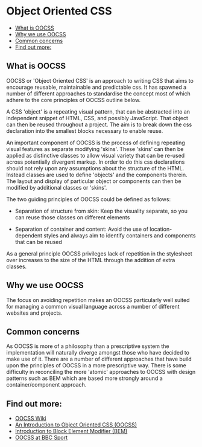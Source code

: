 # Object Oriented CSS

* [What is OOCSS](#what-is-oocss)
* [Why we use OOCSS](#why-we-use-oocss)
* [Common concerns](#common-concerns)
* [Find out more:](#find-out-more)


## What is OOCSS

OOCSS or 'Object Oriented CSS' is an approach to writing CSS that aims to encourage reusable, maintainable and predictable css. It has spawned a number of different approaches to standardise the concept most of which adhere to the core principles of OOCSS outline below.

A CSS 'object' is a repeating visual pattern, that can be abstracted into an independent snippet of HTML, CSS, and possibly JavaScript. That object can then be reused throughout a project. The aim is to break down the css declaration into the smallest blocks necessary to enable reuse.

An important component of OOCSS is the process of defining repeating visual features as separate modifying 'skins'. These 'skins' can then be applied as distinctive classes to allow visual variety that can be re-used across potentially divergent markup. In order to do this css declarations should not rely upon any assumptions about the structure of the HTML. Instead classes are used to define 'objects' and the components therein. The layout and display of particular object or components can then be modified by additional classes or 'skins'.


The two guiding principles of OOCSS could be defined as follows:

- Separation of structure from skin: Keep the visuality separate, so you can reuse those classes on different elements

- Separation of container and content: Avoid the use of location-dependent styles and always aim to identify containers and components that can be reused


As a general principle OOCSS privileges lack of repetition in the stylesheet over increases to the size of the HTML through the addition of extra classes.


## Why we use OOCSS

The focus on avoiding repetition makes an OOCSS particularly well suited for managing a common visual language across a number of different websites and projects.


## Common concerns

As OOCSS is more of a philosophy than a prescriptive system the implementation will naturally diverge amongst those who have decided to make use of it. There are a number of different approaches that have build upon the principles of OOCSS in a more prescriptive way. There is some difficulty in reconciling the more 'atomic' approaches to OOCSS with design patterns such as BEM which are based more strongly around a container/component approach.


## Find out more:

* [OOCSS Wiki](https://github.com/stubbornella/oocss/wiki)
* [An Introduction to Object Oriented CSS (OOCSS)](https://www.smashingmagazine.com/2011/12/an-introduction-to-object-oriented-css-oocss/)
* [Introduction to Block Element Modifier (BEM)](http://getbem.com/introduction/)
* [OOCSS at BBC Sport](https://medium.com/@shaunbent/css-at-bbc-sport-part-1-bab546184e66)
